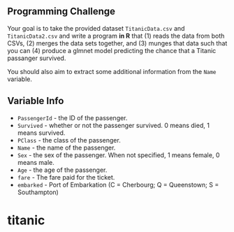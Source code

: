 ## Programming Challenge

Your goal is to take the provided dataset `TitanicData.csv` and `TitanicData2.csv` and write a program **in R** that (1) reads the data from both CSVs, (2) merges the data sets together, and (3) munges that data such that you can (4) produce a glmnet model predicting the chance that a Titanic passanger survived.

You should also aim to extract some additional information from the `Name` variable.

## Variable Info

* `PassengerId` - the ID of the passenger.
* `Survived` - whether or not the passenger survived.  0 means died, 1 means survived.
* `PClass` - the class of the passenger.
* `Name` - the name of the passenger.
* `Sex` - the sex of the passenger. When not specified, 1 means female, 0 means male.
* `Age` - the age of the passenger.
* `fare` - The fare paid for the ticket.
* `embarked` - Port of Embarkation (C = Cherbourg; Q = Queenstown; S = Southampton)
# titanic
